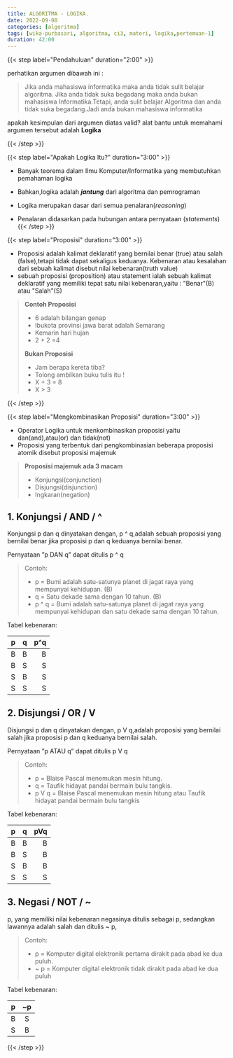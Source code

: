 ```yaml
---
title: ALGORITMA - LOGIKA.
date: 2022-09-08
categories: [algoritma]
tags: [wika-purbasari, algoritma, ci3, materi, logika,pertemuan-1]
duration: 42:00
---
```


{{< step label="Pendahuluan" duration="2:00" >}}

perhatikan argumen dibawah ini :
> Jika anda mahasiswa informatika maka anda tidak sulit belajar algoritma. Jika anda tidak suka begadang maka anda bukan mahasiswa Informatika.Tetapi, anda sulit belajar Algoritma dan anda tidak suka begadang.Jadi anda bukan mahasiswa informatika

apakah kesimpulan dari argumen diatas valid?
alat bantu untuk memahami argumen tersebut adalah **Logika**

{{< /step >}}

{{< step label="Apakah Logika Itu?" duration="3:00" >}}

- Banyak teorema dalam Ilmu Komputer/Informatika yang membutuhkan pemahaman logika

- Bahkan,logika adalah ***jantung*** dari algoritma dan pemrograman

- Logika merupakan dasar dari semua penalaran(*reasoning*)

- Penalaran didasarkan pada hubungan antara pernyataan (*statements*)
{{< /step >}}

{{< step label="Proposisi" duration="3:00" >}}

- Proposisi adalah kalimat deklaratif yang bernilai benar (true) atau salah (false),tetapi tidak dapat sekaligus keduanya. Kebenaran atau kesalahan dari sebuah kalimat disebut nilai kebenaran(truth value)
- sebuah proposisi (proposition) atau statement ialah sebuah kalimat deklaratif yang memiliki tepat satu nilai kebenaran,yaitu : "Benar"(B) atau "Salah"(S)

>**Contoh Proposisi**
>
> - 6 adalah bilangan genap
> - Ibukota provinsi jawa barat adalah Semarang
> - Kemarin hari hujan
> - 2 + 2 =4
>
> **Bukan Proposisi**
>
> - Jam berapa kereta tiba?
> - Tolong ambilkan buku tulis itu !
> - X + 3 = 8
> - X > 3

{{< /step >}}

{{< step label="Mengkombinasikan Proposisi" duration="3:00" >}}

- Operator Logika untuk  menkombinasikan proposisi yaitu dan(and),atau(or) dan tidak(not)
- Proposisi yang terbentuk dari  pengkombinasian beberapa proposisi  atomik disebut proposisi majemuk

>**Proposisi majemuk ada 3 macam**
>
> - Konjungsi(conjunction)
> - Disjungsi(disjunction)
> - Ingkaran(negation)

## 1. Konjungsi / AND / ^ ##

Konjungsi p dan q dinyatakan dengan, p ^ q,adalah sebuah proposisi yang bernilai benar jika proposisi p dan q  keduanya bernilai benar.

Pernyataan ”p DAN q” dapat ditulis p ^ q  
>Contoh:
>
> - p = Bumi adalah satu-satunya planet di jagat raya yang mempunyai  kehidupan. (B)
> - q = Satu dekade sama dengan 10 tahun. (B)
> - p ^ q = Bumi adalah satu-satunya planet di jagat raya yang  mempunyai kehidupan dan satu dekade sama dengan 10 tahun.

Tabel kebenaran:

| p | q | p^q |
| ----------- | :---------: | ----------: |
| B | B | B |
| B | S | S |
| S | B | S |
| S | S | S |

## 2. Disjungsi / OR / V

Disjungsi p dan q dinyatakan dengan, p V q,adalah proposisi yang bernilai salah jika proposisi p dan q  keduanya bernilai salah.

Pernyataan ”p ATAU q” dapat ditulis p V q  

>Contoh:
>
> - p = Blaise Pascal menemukan mesin hitung.
> - q = Taufik hidayat pandai bermain bulu tangkis.
> - p V q = Blaise Pascal menemukan mesin hitung atau Taufik  hidayat pandai bermain bulu tangkis

Tabel kebenaran:

| p | q | pVq |
| ----------- | :---------: | ----------: |
| B | B | B |
| B | S | B |
| S | B | B |
| S | S | S |

## 3. Negasi / NOT / ~

p, yang memiliki nilai kebenaran negasinya ditulis sebagai p,  sedangkan lawannya adalah salah dan ditulis ~ p,

>Contoh:
>
> - p = Komputer digital elektronik pertama dirakit pada abad ke  dua puluh.
> - ~ p = Komputer digital elektronik tidak dirakit pada abad ke  dua puluh

Tabel kebenaran:

| p | ~p |
| ----------- | :---------: |
| B | S |
| S | B |

{{< /step >}}
